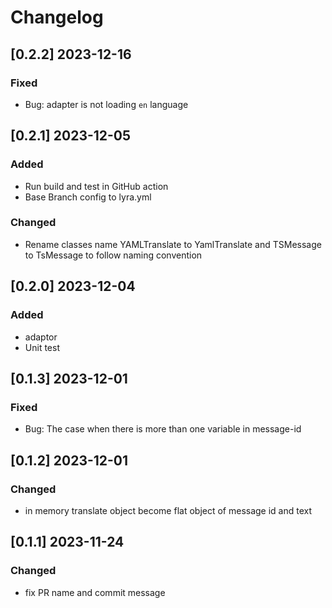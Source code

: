 # Changelog
<!-- https://keepachangelog.com/en/1.0.0/ -->

## [0.2.2]  2023-12-16
### Fixed
- Bug: adapter is not loading `en` language

## [0.2.1]  2023-12-05
### Added
- Run build and test in GitHub action
- Base Branch config to lyra.yml
### Changed
- Rename classes name YAMLTranslate to YamlTranslate and TSMessage to TsMessage to follow naming convention

## [0.2.0]  2023-12-04
### Added
- adaptor
- Unit test

## [0.1.3]  2023-12-01
### Fixed
- Bug: The case when there is more than one variable in message-id

## [0.1.2]  2023-12-01
### Changed
- in memory translate object become flat object of message id and text

## [0.1.1]  2023-11-24
### Changed
- fix PR name and commit message
